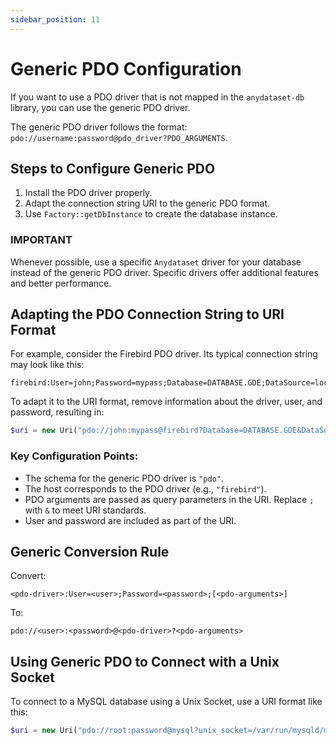 ```yaml
---
sidebar_position: 11
---
```


# Generic PDO Configuration

If you want to use a PDO driver that is not mapped in the `anydataset-db` library, you can use the generic PDO driver.

The generic PDO driver follows the format:  
`pdo://username:password@pdo_driver?PDO_ARGUMENTS`.

## Steps to Configure Generic PDO

1. Install the PDO driver properly.
2. Adapt the connection string URI to the generic PDO format.
3. Use `Factory::getDbInstance` to create the database instance.

### **IMPORTANT**

Whenever possible, use a specific `Anydataset` driver for your database instead of the generic PDO driver. Specific
drivers offer additional features and better performance.

## Adapting the PDO Connection String to URI Format

For example, consider the Firebird PDO driver. Its typical connection string may look like this:

```text
firebird:User=john;Password=mypass;Database=DATABASE.GDE;DataSource=localhost;Port=3050
```

To adapt it to the URI format, remove information about the driver, user, and password, resulting in:

```php
$uri = new Uri("pdo://john:mypass@firebird?Database=DATABASE.GDE&DataSource=localhost&Port=3050");
```

### Key Configuration Points:

- The schema for the generic PDO driver is `"pdo"`.
- The host corresponds to the PDO driver (e.g., `"firebird"`).
- PDO arguments are passed as query parameters in the URI. Replace `;` with `&` to meet URI standards.
- User and password are included as part of the URI.

## Generic Conversion Rule

Convert:
```text
<pdo-driver>:User=<user>;Password=<password>;[<pdo-arguments>]
```

To:
```text
pdo://<user>:<password>@<pdo-driver>?<pdo-arguments>
```

## Using Generic PDO to Connect with a Unix Socket

To connect to a MySQL database using a Unix Socket, use a URI format like this:

```php
$uri = new Uri("pdo://root:password@mysql?unix_socket=/var/run/mysqld/mysqld.sock&dname=mydatabase");
```


